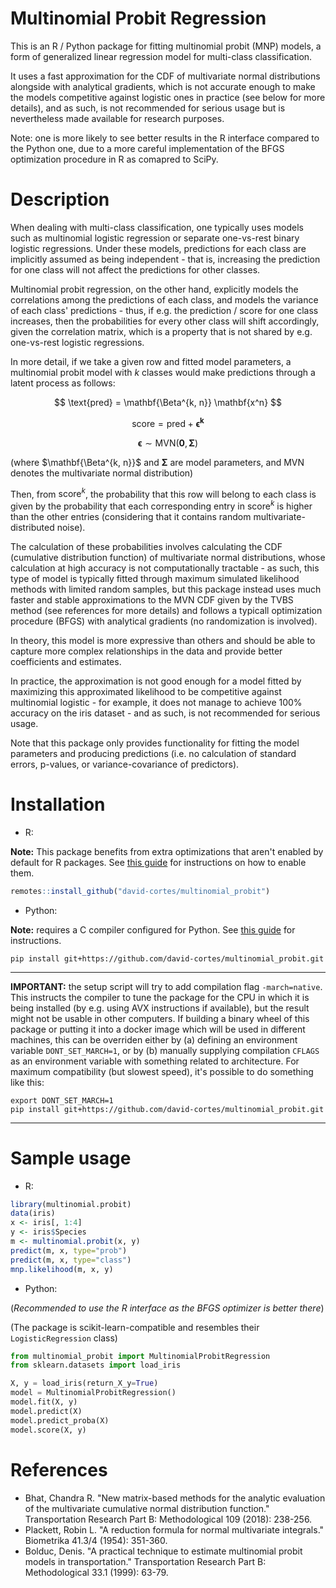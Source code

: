 # Multinomial Probit Regression

This is an R / Python package for fitting multinomial probit (MNP) models, a form of generalized linear regression model for multi-class classification.

It uses a fast approximation for the CDF of multivariate normal distributions alongside with analytical gradients, which is not accurate enough to make the models competitive against logistic ones in practice (see below for more details), and as such, is not recommended for serious usage but is nevertheless made available for research purposes.

Note: one is more likely to see better results in the R interface compared to the Python one, due to a more careful implementation of the BFGS optimization procedure in R as comapred to SciPy.

# Description

When dealing with multi-class classification, one typically uses models such as multinomial logistic regression or separate one-vs-rest binary logistic regressions. Under these models, predictions for each class are implicitly assumed as being independent - that is, increasing the prediction for one class will not affect the predictions for other classes.

Multinomial probit regression, on the other hand, explicitly models the correlations among the predictions of each class, and models the variance of each class' predictions - thus, if e.g. the prediction / score for one class increases, then the probabilities for every other class will shift accordingly, given the correlation matrix, which is a property that is not shared by e.g. one-vs-rest logistic regressions.

In more detail, if we take a given row and fitted model parameters, a multinomial probit model with $k$ classes would make predictions through a latent process as follows:

$$
\text{pred} = \mathbf{\Beta^{k, n}} \mathbf{x^n}
$$

$$
\text{score} = \text{pred} + \mathbf{\epsilon^k}
$$

$$
\mathbf{\epsilon} \sim \text{MVN}(\mathbf{0}, \mathbf{\Sigma})
$$

(where $\mathbf{\Beta^{k, n}}$ and $\mathbf{\Sigma}$ are model parameters, and MVN denotes the multivariate normal distribution)

Then, from $\text{score}^k$, the probability that this row will belong to each class is given by the probability that each corresponding entry in $\text{score}^k$ is higher than the other entries (considering that it contains random multivariate-distributed noise).

The calculation of these probabilities involves calculating the CDF (cumulative distribution function) of multivariate normal distributions, whose calculation at high accuracy is not computationally tractable - as such, this type of model is typically fitted through maximum simulated likelihood methods with limited random samples, but this package instead uses much faster and stable approximations to the MVN CDF given by the TVBS method (see references for more details) and follows a typicall optimization procedure (BFGS) with analytical gradients (no randomization is involved).

In theory, this model is more expressive than others and should be able to capture more complex relationships in the data and provide better coefficients and estimates.

In practice, the approximation is not good enough for a model fitted by maximizing this approximated likelihood to be competitive against multinomial logistic - for example, it does not manage to achieve 100% accuracy on the iris dataset - and as such, is not recommended for serious usage.

Note that this package only provides functionality for fitting the model parameters and producing predictions (i.e. no calculation of standard errors, p-values, or variance-covariance of predictors).

# Installation

* R:

**Note:** This package benefits from extra optimizations that aren't enabled by default for R packages. See [this guide](https://github.com/david-cortes/installing-optimized-libraries) for instructions on how to enable them.

```r
remotes::install_github("david-cortes/multinomial_probit")
```

* Python:

**Note:** requires a C compiler configured for Python. See [this guide](https://github.com/david-cortes/installing-optimized-libraries) for instructions.

```shell
pip install git+https://github.com/david-cortes/multinomial_probit.git
```

** *
**IMPORTANT:** the setup script will try to add compilation flag `-march=native`. This instructs the compiler to tune the package for the CPU in which it is being installed (by e.g. using AVX instructions if available), but the result might not be usable in other computers. If building a binary wheel of this package or putting it into a docker image which will be used in different machines, this can be overriden either by (a) defining an environment variable `DONT_SET_MARCH=1`, or by (b) manually supplying compilation `CFLAGS` as an environment variable with something related to architecture. For maximum compatibility (but slowest speed), it's possible to do something like this:

```
export DONT_SET_MARCH=1
pip install git+https://github.com/david-cortes/multinomial_probit.git
```
** *

# Sample usage

* R:

```r
library(multinomial.probit)
data(iris)
x <- iris[, 1:4]
y <- iris$Species
m <- multinomial.probit(x, y)
predict(m, x, type="prob")
predict(m, x, type="class")
mnp.likelihood(m, x, y)
```

* Python:

(_Recommended to use the R interface as the BFGS optimizer is better there_)

(The package is scikit-learn-compatible and resembles their `LogisticRegression` class)

```python
from multinomial_probit import MultinomialProbitRegression
from sklearn.datasets import load_iris

X, y = load_iris(return_X_y=True)
model = MultinomialProbitRegression()
model.fit(X, y)
model.predict(X)
model.predict_proba(X)
model.score(X, y)
```

# References

* Bhat, Chandra R. "New matrix-based methods for the analytic evaluation of the multivariate cumulative normal distribution function." Transportation Research Part B: Methodological 109 (2018): 238-256.
* Plackett, Robin L. "A reduction formula for normal multivariate integrals." Biometrika 41.3/4 (1954): 351-360.
* Bolduc, Denis. "A practical technique to estimate multinomial probit models in transportation." Transportation Research Part B: Methodological 33.1 (1999): 63-79.
